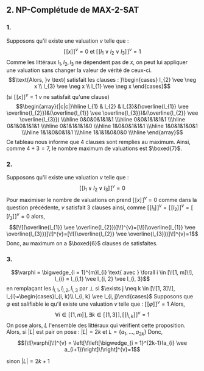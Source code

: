 ## 2. NP-Complétude de MAX-2-SAT
### 1.
Supposons qu'il existe une valuation $v$ telle que : 
$$[\![x]\!]^{v}=0 \text{ et }[\![l_{1} \vee l_{2} \vee l_{3}]\!]^{v} =1$$
Comme les littéraux $l_{1},  l_{2}, l_{3}$ ne dépendent pas de $x$, on peut lui appliquer une valuation sans changer la valeur de vérité de ceux-ci.
$$\text{Alors, }v \text{ satisfait les clauses : }\begin{cases}
l_{2} \vee \neg x \\
l_{3} \vee \neg x \\
l_{1} \vee \neg x
\end{cases}$$
(si $[\![x]\!]^{v}=1$ $v$ ne satisfait qu'une clause)
$$\begin{array}{|c|c|}\hline
l_{1} & l_{2} & l_{3}&(\overline{l_{1}} \vee \overline{l_{2}})&(\overline{l_{1}} \vee \overline{l_{3}})&(\overline{l_{2}} \vee \overline{l_{3}}) \\\hline
0&0&0&1&1&1 \\\hline
0&0&1&1&1&1 \\\hline
0&1&0&1&1&1 \\\hline
0&1&1&1&1&0 \\\hline 
1&0&0&1&1&1 \\\hline
1&0&1&1&0&1 \\\hline
1&1&0&0&1&1 \\\hline
1&1&1&0&0&0  \\\hline
\end{array}$$
Ce tableau nous informe que $4$ clauses sont remplies au maximum.
Ainsi, comme $4+3=7$, le nombre maximum de valuations est $\boxed{7}$.

### 2.
Supposons qu'il existe une valuation $v$ telle que : 
$$[\![l_{1} \vee l_{2} \vee l_{3}]\!]^{v} =0$$
Pour maximiser le nombre de valuations on prend $[\![x]\!]^{v} = 0$ comme dans la question précédente, $v$ satisfait $3$ clauses
ainsi, comme $[\![l_{1}]\!]^{v}=[\![l_{2}]\!]^{v}=[\![l_{3}]\!]^{v}=0$ alors, 
$$[\![(\overline{l_{1}} \vee \overline{l_{2}})]\!]^{v}=[\![(\overline{l_{1}} \vee \overline{l_{3}})]\!]^{v}=[\![(\overline{l_{2}} \vee \overline{l_{3}})]\!]^{v}=1$$
Donc, au maximum on a $\boxed{6}$ clauses de satisfaites. 

### 3.
$$\varphi = \bigwedge_{i = 1}^{m}l_{i} \text{ avec } \forall i \in [\![1, m]\!], l_{i} = l_{i,1} \vee l_{i, 2} \vee l_{i, 3}$$
en remplaçant les $l_{i, 1}, l_{i, 2}, l_{i, 3}$ par $\bot$ si $\exists j \neq k \in [\![1, 3]\!], l_{i}=\begin{cases}l_{i, k}\\ l_{i, k} \vee l_{i, j}\end{cases}$
Supposons que $\varphi$ est salifiable ie qu'il existe une valuation $v$ telle que : $[\![\varphi]\!]^{v} = 1$
Alors,
$$\forall i \in [\![1, m]\!], \exists k \in [\![1, 3]\!], [\![l_{i, k}]\!]^{v} = 1$$
On pose alors, $L$ l'ensemble des littéraux qui vérifient cette proposition.
Alors, si $\left| L\right|$ est pair on pose : $\left| L\right|=2k$ et $L = \{ a_{1}, \dots, a_{2k} \}$
Donc, 
$$[\![\varphi]\!]^{v} = \left[\!\left[\bigwedge_{i = 1}^{2k-1}(a_{i} \vee a_{i+1})\right]\!\right]^{v}=1$$



sinon $\left| L\right| = 2k+1$
